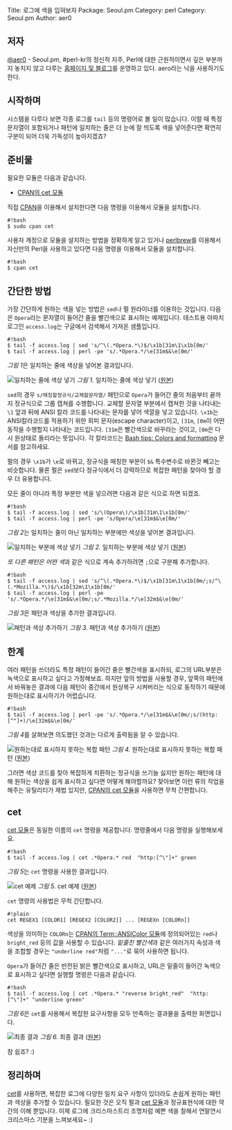 Title:    로그에 색을 입혀보자
Package:  Seoul.pm
Category: perl
Category: Seoul.pm
Author:   aer0

저자
-----

[@aer0][twitter-aer0] -
Seoul.pm, #perl-kr의 정신적 지주,
Perl에 대한 근원적이면서 깊은 부분까지 놓치지 않고 다루는 [홈페이지 및 블로그][home-aer0]를 운영하고 있다.
aero라는 닉을 사용하기도 한다.


시작하며
---------

시스템을 다루다 보면 각종 로그를 `tail` 등의 명령어로 볼 일이 많습니다.
이럴 때 특정 문자열이 포함되거나 패턴에 일치하는 줄은 더 눈에 잘 띄도록
색을 넣어준다면 확연히 구분이 되어 더욱 가독성이 높아지겠죠?


준비물
-------

필요한 모듈은 다음과 같습니다.

- [CPAN의 cet 모듈][cpan-cet]

직접 [CPAN][cpan]을 이용해서 설치한다면 다음 명령을 이용해서 모듈을 설치합니다.

    #!bash
    $ sudo cpan cet

사용자 계정으로 모듈을 설치하는 방법을 정확하게 알고 있거나
[perlbrew][home-perlbrew]를 이용해서 자신만의 Perl을 사용하고 있다면
다음 명령을 이용해서 모듈을 설치합니다.

    #!bash
    $ cpan cet


간단한 방법
------------

가장 간단하게 원하는 색을 넣는 방법은 `sed`나 펄 원라이너를 이용하는 것입니다.
다음은 `Opera`라는 문자열이 들어간 줄을 빨간색으로 표시하는 예제입니다.
테스트용 아파치 로그인 `access.log`는 구글에서 검색해서 가져온 샘플입니다.

    #!bash
    $ tail -f access.log | sed 's/^\(.*Opera.*\)$/\x1b[31m\1\x1b[0m/'
    $ tail -f access.log | perl -pe 's/.*Opera.*/\e[31m$&\e[0m/'

*그림 1*은 일치하는 줄에 색상을 넣어본 결과입니다.

![일치하는 줄에 색상 넣기][img-1-resize]
*그림 1.* 일치하는 줄에 색상 넣기 ([원본][img-1])

`sed`의 경우 `s/매칭할정규식/교체할문자열/` 패턴으로 `Opera`가
들어간 줄의 처음부터 끝까지 정규식으로 그룹 캡쳐를 수행합니다.
교체할 문자열 부분에서 캡쳐한 것을 나타내는 `\1` 앞과 뒤에
ANSI 칼라 코드를 나타내는 문자를 넣어 색깔을 넣고 있습니다.
`\x1b`는 ANSI칼라코드를 적용하기 위한 회피 문자(escape character)이고,
`[31m`, `[0m`이 어떤 동작을 수행할지 나타내는 코드입니다.
`[31m`은 빨간색으로 바꾸라는 것이고, `[0m`은 다시 원상태로 돌리라는 뜻입니다.
각 칼라코드는 [Bash tips: Colors and formatting][bash-tips] 문서를 참고하세요.

펄의 경우 `\x1b`가 `\e`로 바뀌고, 정규식을 매칭한 부분이
`$&` 특수변수로 바뀐것 빼고는 비슷합니다.
물론 펄은 `sed`보다 정규식에서 더 강력하므로 복잡한 패턴을
찾아야 할 경우 더 유용합니다.

모든 줄이 아니라 특정 부분만 색을 넣으려면 다음과 같은 식으로 하면 되겠죠.

    #!bash
    $ tail -f access.log | sed 's/\(Opera\)/\x1b[31m\1\x1b[0m/'
    $ tail -f access.log | perl -pe 's/Opera/\e[31m$&\e[0m/'

*그림 2*는 일치하는 줄이 아닌 일치하는 부분에만 색상을 넣어본 결과입니다.

![일치하는 부분에 색상 넣기][img-2-resize]
*그림 2.* 일치하는 부분에 색상 넣기 ([원본][img-2])

*또 다른 패턴은 어떤 색*과 같은 식으로 계속 추가하려면 `;`으로 구분해 추가합니다.

    #!bash
    $ tail -f access.log | sed 's/^\(.*Opera.*\)$/\x1b[31m\1\x1b[0m/;s/^\(.*Mozilla.*\)$/\x1b[32m\1\x1b[0m/'
    $ tail -f access.log | perl -pe 's/.*Opera.*/\e[31m$&\e[0m/;s/.*Mozilla.*/\e[32m$&\e[0m/'

*그림 3*은 패턴과 색상을 추가한 결과입니다.

![패턴과 색상 추가하기][img-3-resize]
*그림 3.* 패턴과 색상 추가하기 ([원본][img-3])


한계
-----

여러 패턴을 쓰더라도 특정 패턴이 들어간 줄은 빨간색을 표시하되,
로그의 URL부분은 녹색으로 표시하고 싶다고 가정해보죠.
하지만 앞의 방법을 사용할 경우, 앞쪽의 패턴에서 바꿔놓은 결과에
다음 패턴이 중간에서 원상복구 시켜버리는 식으로 동작하기 때문에
원하는대로 표시하기가 어렵습니다.

    #!bash
    $ tail -f access.log | perl -pe 's/.*Opera.*/\e[31m$&\e[0m/;s/(http:[^"]+)/\e[32m$&\e[0m/'

*그림 4*를 살펴보면 의도했던 것과는 다르게 출력됨을 알 수 있습니다.

![원하는대로 표시하지 못하는 복합 패턴][img-4-resize]
*그림 4.* 원하는대로 표시하지 못하는 복합 패턴 ([원본][img-4])

그러면 색상 코드를 찾아 복잡하게 치환하는 정규식을 쓰기늘 싫지만
원하는 패턴에 대해 원하는 색상을 쉽게 표시하고 싶다면 어떻게 해야할까요?
찾아보면 이런 류의 작업을 해주는 유틸리티가 제법 있지만,
[CPAN의 cet 모듈][cpan-cet]을 사용하면 무척 간편합니다.


cet
----

[cet 모듈][cpan-cet]은 동일한 이름의 `cet` 명령을 제공합니다.
명령줄에서 다음 명령을 실행해보세요.

    #!bash
    $ tail -f access.log | cet .*Opera.* red  "http:[^\"]+" green

*그림 5*는 `cet` 명령을 사용한 결과입니다.

![cet 예제][img-5-resize]
*그림 5.* cet 예제 ([원본][img-5])

`cet` 명령의 사용법은 무척 간단합니다.

    #!plain
    cet REGEX1 [COLOR1] [REGEX2 [COLOR2]] ... [REGEXn [COLORn]]

색상을 의미하는 `COLORn`는 [CPAN의 Term::ANSIColor 모듈][cpan-term-ansicolor]에
정의되어있는 `red`나 `bright_red` 등의 값을 사용할 수 있습니다.
*밑줄친 빨간색*과 같은 여러가지 속성과 색을 조합할 경우는
`"underline red"`처럼 `"..."`로 묶어 사용하면 됩니다.

`Opera`가 들어간 줄은 반전된 밝은 빨간색으로 표시하고,
URL은 밑줄이 들어간 녹색으로 표시하고 싶다면 실행할 명령은 다음과 같습니다.

    #!bash
    $ tail -f access.log | cet .*Opera.* "reverse bright_red"  "http:[^\"]+" "underline green"

*그림 6*은 `cet`를 사용해서 복잡한 요구사항을 모두 만족하는
결과물을 출력한 화면입니다.

![최종 결과][img-6-resize]
*그림 6.* 최종 결과 ([원본][img-6])

참 쉽죠? :)


정리하며
---------

[cet][cpan-cet]를 사용하면, 복잡한 로그에 다양한 일치 요구 사항이
있더라도 손쉽게 원하는 패턴과 색상을 추가할 수 있습니다.
필요한 것은 오직 펄과 [cet 모듈][cpan-cet]과 정규표현식에 대한 약간의 이해 뿐입니다.
이제 로그에 크리스마스트리 조명처럼 예쁜 색을 칠해서
연말연시 크리스마스 기분을 느껴보세요~ :)


[img-1]:          2014-12-15-1.png
[img-2]:          2014-12-15-2.png
[img-3]:          2014-12-15-3.png
[img-4]:          2014-12-15-4.png
[img-5]:          2014-12-15-5.png
[img-6]:          2014-12-15-6.png

[img-1-resize]:   2014-12-15-1_r.png
[img-2-resize]:   2014-12-15-2_r.png
[img-3-resize]:   2014-12-15-3_r.png
[img-4-resize]:   2014-12-15-4_r.png
[img-5-resize]:   2014-12-15-5_r.png
[img-6-resize]:   2014-12-15-6_r.png

[bash-tips]:                http://misc.flogisoft.com/bash/tip_colors_and_formatting
[cpan-cet]:                 https://metacpan.org/module/cet
[cpan-term-ansicolor]:      https://metacpan.org/source/RRA/Term-ANSIColor-4.03/lib/Term/ANSIColor.pm#L111
[cpan]:                     http://www.cpan.org/
[home-aer0]:                http://aero.sarang.net/
[home-perlbrew]:            http://perlbrew.pl/
[twitter-aer0]:             http://twitter.com/#!/aer0
